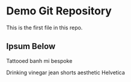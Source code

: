 # Demo Git Repository

This is the first file in this repo.

## Ipsum Below

Tattooed banh mi bespoke

Drinking vinegar jean shorts aesthetic
Helvetica
